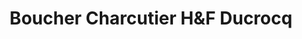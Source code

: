 ---
title: "Boucher Charcutier H&F Ducrocq"
url: /breteuil/boucher-charcutier-hetf-ducrocq/
shop: boucherie
---